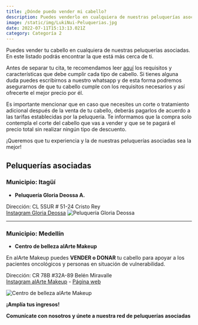 ```yaml
---
title: ¿Dónde puedo vender mi cabello?
description: Puedes venderlo en cualquiera de nuestras peluquerías asociadas, aquí encontrarás la que está más cerca de ti.
image: /static/img/LukiNui-Peluquerias.jpg
date: 2022-07-11T15:13:13.021Z
category: Categoría 2
---
```


Puedes vender tu cabello en cualquiera de nuestras peluquerías asociadas. En este listado podrás encontrar la que está más cerca de ti.

Antes de separar tu cita, te recomendamos leer [aquí](https://lukinui.com/blog/) los requisitos y características que debe cumplir cada tipo de cabello. Si tienes alguna duda puedes escribirnos a nuestro whatsapp y de esta forma podremos asegurarnos de que tu cabello cumple con los requisitos necesarios y así ofrecerte el mejor precio por él.

Es importante mencionar que en caso que necesites un corte o tratamiento adicional después de la venta de tu cabello, deberás pagarlos de acuerdo a las tarifas establecidas por la peluquería. Te informamos que la compra solo contempla el corte del cabello que vas a vender y que se te pagará el precio total sin realizar ningún tipo de descuento.

¡Queremos que tu experiencia y la de nuestras peluquerías asociadas sea la mejor!
## Peluquerías asociadas

### Municipio: Itagüí

- **Peluquería Gloria Deossa A.**

Dirección: CL 5SUR # 51-24 Cristo Rey\
[Instagram Gloria Deossa](https://instagram.com/gl_oria6167?igshid=YmMyMTA2M2Y=) 
![Peluquería Gloria Deossa](/static/img/LukiNui-Gloria-Deossa.jpg)

---------------

### Municipio: Medellín

- **Centro de belleza alArte Makeup**

En alArte Makeup puedes **VENDER o DONAR** tu cabello para apoyar a los pacientes oncológicos y personas en situación de vulnerabilidad.

Dirección: CR 78B #32A-89 Belén Miravalle \
[Instagram alArte Makeup](https://instagram.com/alarte.makeup?igshid=YmMyMTA2M2Y=) - [Página web](https://corporacionalartetalleres.com/) 

![Centro de belleza alArte Makeup](/static/img/LukiNui-Tarjeta-alArte-Makeup.png)

**¡Amplía tus ingresos!**

**Comunícate con nosotros y únete a nuestra red de peluquerías asociadas**